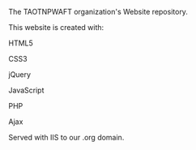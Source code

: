 The TAOTNPWAFT organization's Website repository.

This website is created with:

HTML5

CSS3

jQuery

JavaScript

PHP

Ajax

Served with IIS to our .org domain.


